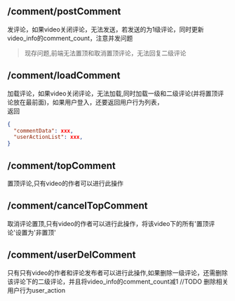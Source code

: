 ## /comment/postComment
发评论，如果video关闭评论，无法发送，若发送的为1级评论，同时更新video_info的comment_count，注意并发问题

> 现存问题,前端无法置顶和取消置顶评论，无法回复二级评论

## /comment/loadComment
加载评论，如果video关闭评论，无法加载,同时加载一级和二级评论(并将置顶评论放在最前面)，如果用户登入，还要返回用户行为列表，<br>
返回
```json
{
  "commentData": xxx,
  "userActionList": xxx,
}
```

## /comment/topComment
置顶评论,只有video的作者可以进行此操作

## /comment/cancelTopComment
取消评论置顶,只有video的作者可以进行此操作，将该video下的所有'置顶评论'设置为'非置顶'

## /comment/userDelComment
只有只有video的作者和评论发布者可以进行此操作,如果删除一级评论，还需删除该评论下的二级评论，并且将video_info的comment_count减1
//TODO 删除相关用户行为user_action
